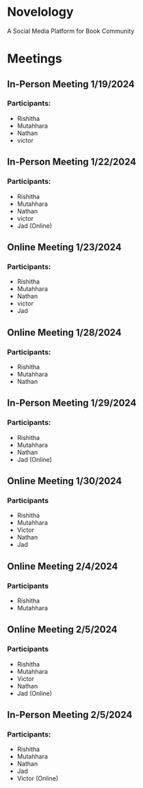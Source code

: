 # Novelology
A Social Media Platform for Book Community


# Meetings

## In-Person Meeting 1/19/2024
### Participants:
- Rishitha
- Mutahhara
- Nathan
- victor

## In-Person Meeting 1/22/2024
### Participants:
- Rishitha
- Mutahhara
- Nathan
- victor
- Jad (Online)

## Online Meeting 1/23/2024
### Participants:
- Rishitha
- Mutahhara
- Nathan
- victor
- Jad

## Online Meeting 1/28/2024
### Participants:
- Rishitha
- Mutahhara
- Nathan

## In-Person Meeting 1/29/2024
### Participants:
- Rishitha
- Mutahhara 
- Nathan
- Jad (Online)
  
## Online Meeting 1/30/2024
### Participants
- Rishitha
- Mutahhara
- Victor
- Nathan
- Jad
  
## Online Meeting 2/4/2024
### Participants
- Rishitha
- Mutahhara

## Online Meeting 2/5/2024
### Participants
- Rishitha
- Mutahhara
- Victor
- Nathan
- Jad (Online)

## In-Person Meeting 2/5/2024
### Participants:
- Rishitha
- Mutahhara 
- Nathan
- Jad
- Victor (Online)

